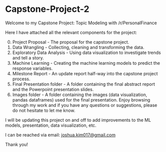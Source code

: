 # Capstone-Project-2
Welcome to my Capstone Project: Topic Modeling with /r/PersonalFinance

Here I have attached all the relevant components for the project:

0. Project Proposal - The proposal for the capstone project.
1. Data Wrangling - Collecting, cleaning and transforming the data.
2. Exploratory Data Analysis - Using data visualization to investigate trends and tell a story.
3. Machine Learning - Creating the machine learning models to predict the response variables.
4. Milestone Report - An update report half-way into the capstone project process.
5. Final Presentation folder - A folder containing the final abstract report and the Powerpoint presentation slides.
6. Images folder - A folder containing the images (data visualization, pandas dataframes) used for the final presentation.
Enjoy browsing through my work and if you have any questions or suggestions, please do not hesitate to let me know.

I will be updating this project on and off to add improvements to the ML models, presentation, data visualization, etc.

I can be reached via email: joshua.kim017@gmail.com

Thank you!
